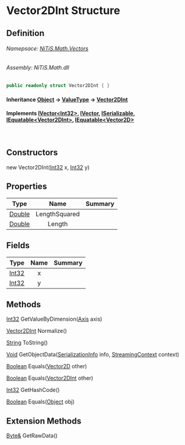# Vector2DInt Structure
## Definition

###### Namepsace: [NiTiS.Math.Vectors](https://nitis-dev.github.io/NiTiSLibsWiki/Namespaces/NiTiS.Math.Vectors)
###### Assembly: NiTiS.Math.dll

#### 
```c#
public readonly struct Vector2DInt { }
```
#### Inheritance [Object](https://docs.microsoft.com/dotnet/api/system.object) &#8594; [ValueType](https://docs.microsoft.com/dotnet/api/system.valuetype) &#8594; [Vector2DInt](https://nitis-dev.github.io/NiTiSLibsWiki/NiTiS/Math/Vectors/Vector2DInt)  
#### Implements [IVector&#60;Int32&#62;](https://nitis-dev.github.io/NiTiSLibsWiki/NiTiS/Math/Vectors/IVector-1), [IVector](https://nitis-dev.github.io/NiTiSLibsWiki/NiTiS/Math/Vectors/IVector), [ISerializable](https://docs.microsoft.com/dotnet/api/system.runtime.serialization.iserializable), [IEquatable&#60;Vector2DInt&#62;](https://docs.microsoft.com/dotnet/api/system.iequatable-1), [IEquatable&#60;Vector2D&#62;](https://docs.microsoft.com/dotnet/api/system.iequatable-1)

<br>

## Constructors
new Vector2DInt([Int32](https://docs.microsoft.com/dotnet/api/system.int32) x, [Int32](https://docs.microsoft.com/dotnet/api/system.int32) y)  
  
## Properties
|Type|Name|Summary|
|:-:|:--:|:-|
|[Double](https://docs.microsoft.com/dotnet/api/system.double)|LengthSquared||
|[Double](https://docs.microsoft.com/dotnet/api/system.double)|Length||
  
## Fields
|Type|Name|Summary|
|:-:|:--:|:-|
|[Int32](https://docs.microsoft.com/dotnet/api/system.int32)|x||
|[Int32](https://docs.microsoft.com/dotnet/api/system.int32)|y||
  
## Methods
[Int32](https://docs.microsoft.com/dotnet/api/system.int32) GetValueByDimension([Axis](https://nitis-dev.github.io/NiTiSLibsWiki/NiTiS/Math/Axis) axis)
    
  
[Vector2DInt](https://nitis-dev.github.io/NiTiSLibsWiki/NiTiS/Math/Vectors/Vector2DInt) Normalize()
    
  
[String](https://docs.microsoft.com/dotnet/api/system.string) ToString()
    
  
[Void](https://docs.microsoft.com/dotnet/api/system.void) GetObjectData([SerializationInfo](https://docs.microsoft.com/dotnet/api/system.runtime.serialization.serializationinfo) info, [StreamingContext](https://docs.microsoft.com/dotnet/api/system.runtime.serialization.streamingcontext) context)
    
  
[Boolean](https://docs.microsoft.com/dotnet/api/system.boolean) Equals([Vector2D](https://nitis-dev.github.io/NiTiSLibsWiki/NiTiS/Math/Vectors/Vector2D) other)
    
  
[Boolean](https://docs.microsoft.com/dotnet/api/system.boolean) Equals([Vector2DInt](https://nitis-dev.github.io/NiTiSLibsWiki/NiTiS/Math/Vectors/Vector2DInt) other)
    
  
[Int32](https://docs.microsoft.com/dotnet/api/system.int32) GetHashCode()
    
  
[Boolean](https://docs.microsoft.com/dotnet/api/system.boolean) Equals([Object](https://docs.microsoft.com/dotnet/api/system.object) obj)
    
  
  
## Extension Methods
[Byte&](https://docs.microsoft.com/dotnet/api/system.byte&) GetRawData()  

  
